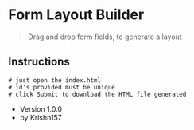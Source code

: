 # Form Layout Builder

> Drag and drop form fields, to generate a layout

## Instructions

```
# just open the index.html
# id's provided must be unique
# click Submit to download the HTML file generated
```

- Version 1.0.0
- by Krishn157
